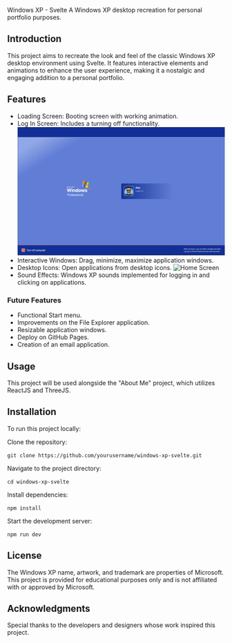  Windows XP - Svelte
A Windows XP desktop recreation for personal portfolio purposes.

## Introduction
This project aims to recreate the look and feel of the classic Windows XP desktop environment using Svelte. It features interactive elements and animations to enhance the user experience, making it a nostalgic and engaging addition to a personal portfolio.

## Features
- Loading Screen: Booting screen with working animation.
- Log In Screen: Includes a turning off functionality.
![Log In Screen](https://github.com/AJevangelou/windows-xp-svelte/blob/main/thumbnails/LogIn%20Image.png?raw=true)
- Interactive Windows: Drag, minimize, maximize application windows.
- Desktop Icons: Open applications from desktop icons.
![Home Screen](https://github.com/AJevangelou/windows-xp-svelte/blob/main/thumbnails/Home%20Image.png?raw=true)
- Sound Effects: Windows XP sounds implemented for logging in and clicking on applications.

### Future Features
- Functional Start menu.
- Improvements on the File Explorer application.
- Resizable application windows.
- Deploy on GitHub Pages.
- Creation of an email application.

## Usage
This project will be used alongside the "About Me" project, which utilizes ReactJS and ThreeJS.

## Installation
To run this project locally:

Clone the repository:
```
git clone https://github.com/yourusername/windows-xp-svelte.git
```
Navigate to the project directory:
```
cd windows-xp-svelte
```
Install dependencies:
```
npm install
```
Start the development server:
```
npm run dev
```
## License
The Windows XP name, artwork, and trademark are properties of Microsoft. This project is provided for educational purposes only and is not affiliated with or approved by Microsoft.

## Acknowledgments
Special thanks to the developers and designers whose work inspired this project.